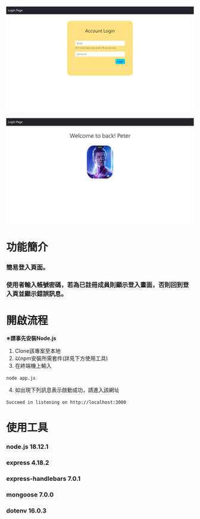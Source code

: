 ![image](https://github.com/NeroKuraudius/loginPage/blob/main/images/login-page.jpg?raw=true)

![image](https://github.com/NeroKuraudius/loginPage/blob/main/images/login-success.jpg?raw=true)

# 功能簡介

### 簡易登入頁面。
### 使用者輸入帳號密碼，若為已註冊成員則顯示登入畫面，否則回到登入頁並顯示錯誤訊息。


# 開啟流程

**※請事先安裝Node.js**

1. Clone該專案至本地
2. 以npm安裝所需套件(詳見下方使用工具)
3. 在終端機上輸入

`node app.js`

4. 如出現下列訊息表示啟動成功，請進入該網址

`Succeed in listening on http://localhost:3000`


# 使用工具

### node.js 18.12.1
### express 4.18.2
### express-handlebars 7.0.1
### mongoose 7.0.0
### dotenv 16.0.3
